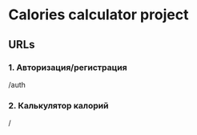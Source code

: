 # Calories calculator project

## URLs

### 1. Авторизация/регистрация

/auth

### 2. Калькулятор калорий

/